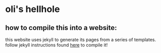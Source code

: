 # oli's hellhole
## how to compile this into a website:
this website uses jekyll to generate its pages from a series of templates.
follow jekyll instructions found [here](https://jekyllrb.com/docs/)
to compile it!
